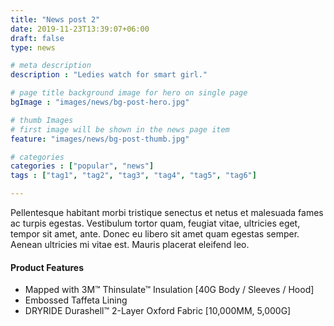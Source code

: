 ```yaml
---
title: "News post 2"
date: 2019-11-23T13:39:07+06:00
draft: false
type: news

# meta description
description : "Ledies watch for smart girl."

# page title background image for hero on single page
bgImage : "images/news/bg-post-hero.jpg"

# thumb Images
# first image will be shown in the news page item
feature: "images/news/bg-post-thumb.jpg"

# categories
categories : ["popular", "news"]
tags : ["tag1", "tag2", "tag3", "tag4", "tag5", "tag6"]

---
```


Pellentesque habitant morbi tristique senectus et netus et malesuada fames ac turpis egestas. Vestibulum tortor quam, feugiat vitae, ultricies eget, tempor sit amet, ante. Donec eu libero sit amet quam egestas semper. Aenean ultricies mi vitae est. Mauris placerat eleifend leo.

#### Product Features

* Mapped with 3M™ Thinsulate™ Insulation [40G Body / Sleeves / Hood]
* Embossed Taffeta Lining
* DRYRIDE Durashell™ 2-Layer Oxford Fabric [10,000MM, 5,000G]